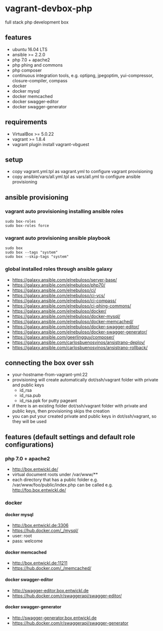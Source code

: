 # vagrant-devbox-php

full stack php development box

## features

- ubuntu 16.04 LTS
- ansible >= 2.2.0
- php 7.0 + apache2
- php phing and commons
- php composer
- continuous integration tools, e.g. optipng, jpegoptim, yui-compressor, closure-compiler, compass
- docker
- docker mysql
- docker memcached
- docker swagger-editor
- docker swagger-generator

## requirements

- VirtualBox >= 5.0.22
- vagrant >= 1.8.4
- vagrant plugin install vagrant-vbguest

## setup

- copy vagrant.yml.tpl as vagrant.yml to configure vagrant provisioning
- copy ansible/vars/all.yml.tpl as vars/all.yml to configure ansible provisioning

## ansible provisioning

### vagrant auto provisioning installing ansible roles

```
sudo box-roles
sudo box-roles force
```

### vagrant auto provisioning ansible playbook 

```
sudo box
sudo box --tags "system"
sudo box --skip-tags "system"
```

### global installed roles through ansible galaxy

- https://galaxy.ansible.com/elnebuloso/server-base/
- https://galaxy.ansible.com/elnebuloso/php70/
- https://galaxy.ansible.com/elnebuloso/ci/
- https://galaxy.ansible.com/elnebuloso/ci-vcs/
- https://galaxy.ansible.com/elnebuloso/ci-compass/
- https://galaxy.ansible.com/elnebuloso/ci-phing-commons/
- https://galaxy.ansible.com/elnebuloso/docker/
- https://galaxy.ansible.com/elnebuloso/docker-mysql/
- https://galaxy.ansible.com/elnebuloso/docker-memcached/
- https://galaxy.ansible.com/elnebuloso/docker-swagger-editor/
- https://galaxy.ansible.com/elnebuloso/docker-swagger-generator/
- https://galaxy.ansible.com/geerlingguy/composer/
- https://galaxy.ansible.com/carlosbuenosvinos/ansistrano-deploy/
- https://galaxy.ansible.com/carlosbuenosvinos/ansistrano-rollback/

## connecting the box over ssh

- your-hostname-from-vagrant-yml:22
- provisioning will create automatically dot/ssh/vagrant folder with private and public keys
  - id_rsa
  - id_rsa.pub
  - id_rsa.ppk for putty pageant
- if there is an existing folder dot/ssh/vagrant folder with private and public keys, then provisioning skips the creation
- you can put your created private and public keys in dot/ssh/vagrant, so they will be used

## features (default settings and default role configurations)

### php 7.0 + apache2

- http://box.entwickl.de/
- virtual document roots under /var/www/**
- each directory that has a public folder e.g. /var/www/foo/public/index.php can be called e.g. http://foo.box.entwickl.de/

### docker

#### docker mysql

- http://box.entwickl.de:3306
- https://hub.docker.com/_/mysql/
- user: root
- pass: welcome

#### docker memcached

- http://box.entwickl.de:11211
- https://hub.docker.com/_/memcached/

#### docker swagger-editor

- http://swagger-editor.box.entwickl.de
- https://hub.docker.com/r/swaggerapi/swagger-editor/

#### docker swagger-generator

- http://swagger-generator.box.entwickl.de
- https://hub.docker.com/r/swaggerapi/swagger-generator